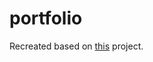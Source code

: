 # portfolio

Recreated based on [this](https://github.com/digitalinnovationone/js-developer-portfolio) project.
